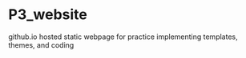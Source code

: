 # P3_website
github.io hosted static webpage for practice implementing templates, themes, and coding
